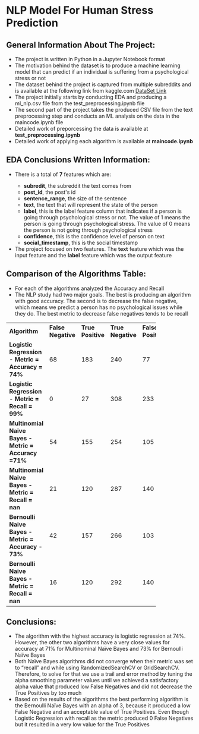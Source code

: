 
<h1>
            NLP Model For Human Stress Prediction
</h1>
</div>

<div>
<h2>General Information About The Project: </h2>
</div>
<div>
<ul>
           
<li>The project is written in Python in a Jupyter Notebook format</li>
<li>The motivation behind the dataset is to produce a machine learning model that can predict if an individual is suffering from a psychological stress or not </li> 
<li>The dataset behind the project is captured from multiple subreddits and is available at the following link from kaggle.com <a
                href="https://www.kaggle.com/datasets/mirichoi0218/insurance"> DataSet Link
</a>  
<li>The project initially starts by conducting EDA and producing a ml_nlp.csv file from the test_preprocessing.ipynb file</li>
<li>The second part of the project takes the produced CSV file from the text preprocessing step and conducts an ML analysis on the data in the maincode.ipynb file</li>
<li>Detailed work of preporcessing the data is available at <b>test_preprocessing.ipynb</b></li>

<li>Detailed work of applying each algorithm is available at <B>maincode.ipynb</B></li>




</ul>
</div>



<div>
<h2>EDA Conclusions Written Information: </h2>
</div>
<div>
<ul>
<li>There is a total of <b>7</b> features which are: </li>
<ul>
<li><b>subredit</b>, the subreddit the text comes from </li>
<li><b>post_id</b>, the post's id </li>
<li><b>sentence_range</b>, the size of the sentence</li>
<li><b>text</b>, the text that will represent the state of the person</li>
<li><b>label</b>, this is the label feature column that indicates if a person is going through psychological stress or not. The value of 1 means the person is going through psychological stress. The value of 0 means the person is not going through psychological stress </li>
<li><b>confidence</b>, this is the confidence level of person on text</li>
<li><b>social_timestamp</b>, this is the social timestamp </li>
               
</ul>

<li>The project focused on two features. The <b>text</b> feature which was the input feature and the <b> label</b> feature which was the output feature</li>


</ul>

</div>





<!-- <div>
        <h2>Main Metrics of Evaluation: </h2>
</div>
<div>

</div> -->

<div>


<h2>Comparison  of the Algorithms Table: </h2>

<ul>
<li>For each of the algorithms analyzed the Accuracy and Recall</li>
<li>The NLP study had two major goals. The best is producing an algorithm with good accuracy. The second is to decrease the false negative, which means we predict a person has no psychological issues while they do. The best metric to decrease false negatives tends to be recall</li>
    
    
</ul>


<table style="width:80%">
<tr>
<td><b>Algorithm</b></td>
<td><b>False Negative</b></td>
<td><b>True Positive</b></td>
<td><b>True Negative</b></td>
<td><b>False Positive</b></td>
            

<tr>
<td><b>Logistic Regression - Metric = Accuracy = 74% </b></td>
<td>68 </td>
<td>183 </td>
<td>240 </td>
<td>77 </td>

                
</tr>


</tr>
            

            

</tr>
<tr>
<td><b>Logistic Regression - Metric = Recall = 99% </b></td>
<td>0 </td>
<td>27 </td>
<td>308 </td>
<td>233 </td>

        
            
            
<tr>
<td><b>Multinomial Naive Bayes - Metric = Accuracy =71% </b></td>
<td> 54 </td>
<td> 155  </td>
<td>   254</td>

<td>  105 </td>

            
            
</tr>
            

            
<tr>
<td><b>Multinomial Naive Bayes - Metric = Recall = nan</b></td>

<td>21 </td>
<td>120 </td>
<td>287 </td>
<td>140 </td>

            
            
</tr>
            

 <tr>
<td><b>Bernoulli Naive Bayes - Metric = Accuracy - 73% </b></td>
<td> 42 </td>
<td> 157 </td>
<td>   266</td>
<td> 103 </td>

                
                
</tr>
                

                
<tr>
<td><b>Bernoulli Naive Bayes - Metric = Recall = nan </b></td>
    
<td>16  </td>
<td>120  </td>
<td>292</td>
<td>140 </td>

                
                
</tr>











    
            
</table>


 </div>


 <h2>Conclusions: </h2>

 <ul>
     <li>      The algorithm with the highest accuracy is logistic regression at 74%. However, the other two algorithms have a very close values for accuracy at 71% for Multinominal Naïve Bayes and 73% for Bernoulli Naïve Bayes 
    </li>
     <li>     Both Naïve Bayes algorithms did not converge when their metric was set to “recall” and while using RandomizedSearchCV or GridSearchCV. Therefore, to solve for that we use a trail and error method by tuning the alpha smoothing parameter values until we achieved a satisfactory alpha value that produced low False Negatives and did not decrease the True Positives by too much
    </li>
     <li>       Based on the results of the algorithms the best performing algorithm is the Bernoulli Naïve Bayes with an alpha of 3, because it produced a low False Negative and an acceptable value of True Positives. Even though Logistic Regression with recall as the metric produced 0 False Negatives but it resulted in a very low value for the True Positives 
    </li>

     
 </ul>
































</body>

</html>
